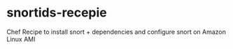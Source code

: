 snortids-recepie
================

Chef Recipe to install snort + dependencies and configure snort on Amazon Linux AMI 
